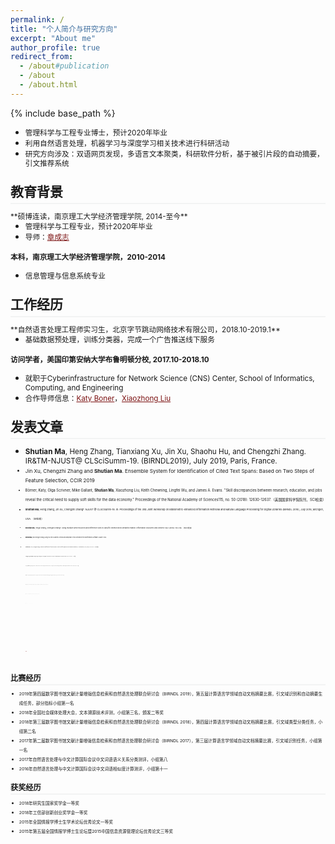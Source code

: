 ```yaml
---
permalink: /
title: "个人简介与研究方向"
excerpt: "About me"
author_profile: true
redirect_from: 
  - /about#publication
  - /about
  - /about.html
---
```

<style>
.page__content p {
    margin: 0 0 0em;
}
p{
    /*margin: 0;*/
    /*padding: -30;*/
    /*line-height: 15px;*/
}
a{
	color:#7c1313;
}
ul{
    /*margin: 0;*/
    /*padding: -30;*/
    line-height: 15px;
    margin-block-start: 0em;
    margin-block-end: 0em;
}
ul li, ol li {
    margin-bottom: 0.em;
}
h1, h2, h3, h4, h5, h6 {
	padding-bottom: 0.2em;
	margin: 1em 0 0.5em;
	border-bottom: 2px solid #f2f3f3;
}
</style>
{% include base_path %} 
* <small> 管理科学与工程专业博士，预计2020年毕业</small>  
* <small> 利用自然语言处理，机器学习与深度学习相关技术进行科研活动</small>  
* <small> 研究方向涉及：双语网页发现，多语言文本聚类，科研软件分析，基于被引片段的自动摘要，引文推荐系统</small>

<h2 id="research">教育背景</h2> 
<small>**硕博连读，南京理工大学经济管理学院, 2014-至今**</small> 

* <small>管理科学与工程专业，预计2020年毕业</small>  
* <small>导师：[章成志](https://www.researchgate.net/profile/Chengzhi_Zhang4)</small>

<small>**本科，南京理工大学经济管理学院，2010-2014**</small> 
* <small>信息管理与信息系统专业</small>

<h2 id="experience">工作经历</h2> 
<small>**自然语言处理工程师实习生，北京字节跳动网络技术有限公司，2018.10-2019.1**</small> 

* <small>基础数据预处理，训练分类器，完成一个广告推送线下服务</small>

<small>**访问学者，美国印第安纳大学布鲁明顿分校, 2017.10-2018.10**</small> 
* <small>就职于Cyberinfrastructure for Network Science (CNS) Center, School of Informatics, Computing, and Engineering</small>
* <small>合作导师信息：[Katy Boner](http://ella.slis.indiana.edu/~katy/)，[Xiaozhong Liu](https://www.sice.indiana.edu/all-people/profile.html?profile_id=100)</small>

<h2 id="publication">发表文章</h2> 

* <small>**Shutian Ma**, Heng Zhang, Tianxiang Xu, Jin Xu, Shaohu Hu, and Chengzhi Zhang. IR&TM-NJUST@ CLSciSumm-19. (BIRNDL2019), July 2019, Paris, France.<small>
* <small>Jin Xu, Chengzhi Zhang and **Shutian Ma**. Ensemble System for Identification of Cited Text Spans: Based on Two Steps of Feature Selection, CCIR 2019<small>
* <small>Börner, Katy, Olga Scrivner, Mike Gallant, **Shutian Ma**, Xiaozhong Liu, Keith Chewning, Lingfei Wu, and James A. Evans. "Skill discrepancies between research, education, and jobs reveal the critical need to supply soft skills for the data economy." Proceedings of the National Academy of Sciences115, no. 50 (2018): 12630-12637.（美国国家科学院院刊，SCI检索）<small>
* <small>**Shutian Ma**, Heng Zhang, Jin Xu, Chengzhi Zhang*. NJUST @ CLSciSumm-18. In: Proceedings of the 3nd Joint Workshop on Bibliometric-enhanced Information Retrieval and Natural Language Processing for Digital Libraries (BIRNDL 2018), July 2018, Michgen, USA. （EI检索）<small>
* <small>**Shutian Ma**, Yingyi Zhang, Chengzhi Zhang*. Using multiple Web resources and inference rules to classify Chinese word semantic relation. Information Discovery and Delivery 46.2 (2018): 120-126. （SSCI检索）<small>
* <small>**Shutian Ma**, and Chengzhi Zhang. Using Full-text Academic Articles and Wikipedia to Find Alternative Free Bioinformatics Software. SIGMET 2018.<small>
* <small>**Shutian Ma**, Jin Xu, Chengzhi Zhang*. Automatic identification of cited text spans: a multi-classifier approach over imbalanced dataset[J]. Scientometrics, 2018, 116(2): 1303-1330.（SSCI检索）<small>
* <small>Qiangbing Wang, **Shutian Ma**, Chengzhi Zhang*. Predicting Users’ Demographic Characteristics in a Chinese Social Media Network. The Electronic Library. 2017, 35(4): 758-769. （SSCI检索）<small>
* <small>Jie Wang, **Shutian Ma**, Chengzhi Zhang*. CitationAS: A Summary Generation Tool Based on Clustering of Retrieved Citation Content. In: Proceedings of Second Workshop on Mining Scientific Papers: Computational Linguistics and Bibliometrics (CLBib-2017), Wuhan, China, 2017. （EI检索）<small>
* <small>**Shutian Ma**, Jin Xu, Jie Wang and Chengzhi Zhang*. NJUST @ CLSciSumm-17. In: Proceedings of the 2nd Joint Workshop on Bibliometric-enhanced Information Retrieval and Natural Language Processing for Digital Libraries (BIRNDL 2017), Aug, 2017, Tokyo, Japan. (Winner of CL-SciSumm 2017) （EI检索）<small>
* <small>**Shutian Ma**, Chengzhi Zhang*. Document Representation and Clustering Models for Bilingual Documents Clustering. In: Proceedings of 2017 Annual Meeting of the Association for Information Science and Technology (ASIST’2017), Washington, DC, USA, 2017.<small>
* <small>**Shutian Ma**, Chengzhi Zhang*. Using Full-text to Evaluate Impact of Different Software Groups. In: Proceedings of the 16th International Conference on Scientometrics and Informetrics (ISSI 2017), Wuhan, China, 2017. （EI检索）<small>
* <small>**Shutian Ma**, Chengzhi Zhang*. Documents Representation for Comparable Corpora Clustering: A Preliminary Study. In: Proceedings of iConference2017, March 22-25, Wuhan, China, 2017.<small>
* <small>Yingyi Zhang, Guo Chen, Chengzhi Zhang*, **Shutian Ma**. Analyzing scientific user tagging behavior on academic blogs according to tag’s content characteristics - a preliminary study. In: Proceedings of iConference2017, March 22-25, Wuhan, China, 2017.<small>
* <small>**Shutian Ma**, Xiaoyong Zhang, Chengzhi Zhang*. NLPCC 2016 Shared Task: Chinese Words Similarity Measure via Ensemble Learning based on Multiple Resources. In: Proceedings of the Fifth Conference on Natural Language Processing and Chinese Computing & The Twenty Fourth International Conference on Computer Processing of Oriental Languages (NLPCC-ICCPOL 2016). Kunming, China, 2016: 862–869. （EI检索）<small>
* <small>**Shutian Ma**, Chengzhi Zhang*, Daqing He. Document Representation Methods for Clustering Bilingual Documents. In: Processing of the 2016 Annual Meeting of the Association for Information Science and Technology (ASIST’2016), Copenhagen, Denmark, 2016.<small>
* <small>**Shutian Ma**, Chengzhi Zhang*. Automatic Collection of the Parallel Corpus with Little Prior Knowledge. In: Proceedings of the 13th China National Conference on Computational Linguistics (CCL2014), Wuhan, China, 2014: 95-106. （EI检索）<small>
* <small>章成志,徐津,**马舒天**.学术文本被引片段的自动识别研究[J/OL].情报理论与实践:1-11[2019-07-30].http://kns.cnki.net/kcms/detail/11.1762.G3.20190610.1738.010.html<small>
* <small>章成志, **马舒天**, 揭春雨, & 姚旭晨. (2018). 基于双语 URL 匹配模式可信度的平行网页识别研究. 中文信息学报, 32(3), 91-100.<small> 

<h2 id="service">比赛经历</h2>  

* <small>2019年第四届数字图书馆文献计量增强信息检索和自然语言处理联合研讨会（BIRNDL 2019），第五届计算语言学领域自动文档摘要比赛，引文域识别和自动摘要生成任务，部分指标小组第一名</small>  
* <small>2018年全国社会媒体处理大会，文本溯源技术评测，小组第三名，颁发二等奖</small>  
* <small>2018年第三届数字图书馆文献计量增强信息检索和自然语言处理联合研讨会（BIRNDL 2018），第四届计算语言学领域自动文档摘要比赛，引文域类型分类任务，小组第二名</small> 
* <small>2017年第二届数字图书馆文献计量增强信息检索和自然语言处理联合研讨会（BIRNDL 2017），第三届计算语言学领域自动文档摘要比赛，引文域识别任务，小组第一名</small> 
* <small>2017年自然语言处理与中文计算国际会议中文词语语义关系分类测评，小组第八</small> 
* <small>2016年自然语言处理与中文计算国际会议中文词语相似度计算测评，小组第十一</small>  

<h2 id="award"> 获奖经历</h2> 

* <small>2018年研究生国家奖学金一等奖</small> 
* <small>2018年工信部创新创业奖学金一等奖</small> 
* <small>2015年全国情报学博士生学术论坛优秀论文一等奖</small> 
* <small>2015年第五届全国情报学博士生论坛暨2015中国信息资源管理论坛优秀论文三等奖</small>



















































